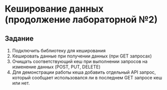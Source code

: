 # Кеширование данных (продолжение лабораторной №2)

## Задание
1. Подключить библиотеку для кеширования
2. Кешировать данные при получении данных (при GET запросах)
3. Очищать соответствующий кеш при выполнении запросов на изменение данных (POST, PUT, DELETE)
4. Для демонстрации работы кеша добавить отдельный API запрос, который сообщает использовался ли в последнем GET запросе кеш или нет.